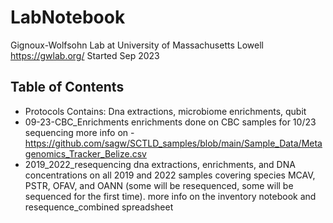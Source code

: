 # LabNotebook
Gignoux-Wolfsohn Lab at University of Massachusetts Lowell https://gwlab.org/
Started Sep 2023

## Table of Contents
- Protocols
  Contains: Dna extractions, microbiome enrichments, qubit
- 09-23-CBC_Enrichments
  enrichments done on CBC samples for 10/23 sequencing
  more info on - https://github.com/sagw/SCTLD_samples/blob/main/Sample_Data/Metagenomics_Tracker_Belize.csv
- 2019_2022_resequencing
  dna extractions, enrichments, and DNA concentrations on all 2019 and 2022 samples covering species MCAV, PSTR, OFAV, and OANN (some will be resequenced, some will be sequenced for the first time). more info on the inventory notebook and resequence_combined spreadsheet
